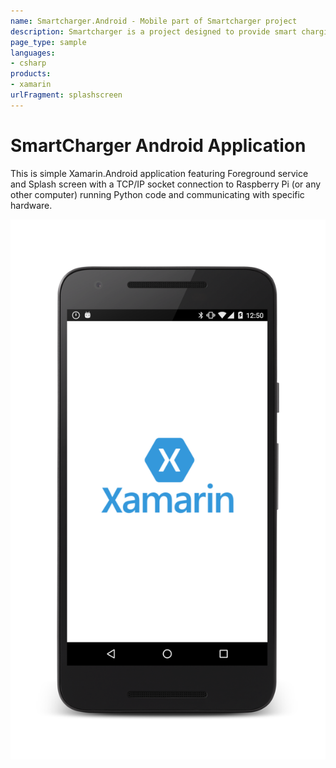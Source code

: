 ```yaml
---
name: Smartcharger.Android - Mobile part of Smartcharger project
description: Smartcharger is a project designed to provide smart charging capability to any Android phone, using smart outlet, Raspberry Pi with a RF 433MHz transmitter and receiver (for sniffing the codes of specific outlets)
page_type: sample
languages:
- csharp
products:
- xamarin
urlFragment: splashscreen
---
```

# SmartCharger Android Application

This is simple Xamarin.Android application featuring Foreground service and Splash screen with a TCP/IP socket connection to Raspberry Pi (or any other computer) running Python code and communicating with specific hardware.  

![Xamarin logo splash screen](Screenshots/SplashScreen1.png)
